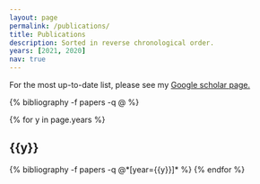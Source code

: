 ```yaml
---
layout: page
permalink: /publications/
title: Publications
description: Sorted in reverse chronological order.
years: [2021, 2020]
nav: true
---
```

For the most up-to-date list, please see my <a href="https://scholar.google.com/citations?hl=en&user=0eAmyqkAAAAJ">Google scholar page.</a>
<div class="publications">

{% bibliography -f papers -q @ %}

{% for y in page.years %}
  <h2 class="year">{{y}}</h2>
  {% bibliography -f papers -q @*[year={{y}}]* %}
{% endfor %}
</div>
